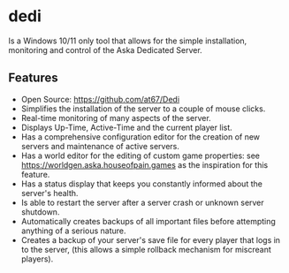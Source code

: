 
# dedi
Is a Windows 10/11 only tool that allows for the simple installation, monitoring and control of the Aska Dedicated Server.

## Features
- Open Source: https://github.com/at67/Dedi<br/>
- Simplifies the installation of the server to a couple of mouse clicks.<br/>
- Real-time monitoring of many aspects of the server.<br/>
- Displays Up-Time, Active-Time and the current player list.<br/>
- Has a comprehensive configuration editor for the creation of new servers and maintenance of active servers.<br/>
- Has a world editor for the editing of custom game properties: see https://worldgen.aska.houseofpain.games as the inspiration for this feature.<br/>
- Has a status display that keeps you constantly informed about the server's health.<br/>
- Is able to restart the server after a server crash or unknown server shutdown.<br/>
- Automatically creates backups of all important files before attempting anything of a serious nature.<br/>
- Creates a backup of your server's save file for every player that logs in to the server, (this allows a simple rollback mechanism for miscreant players).<br/>
